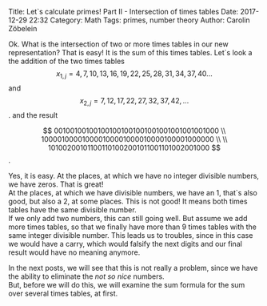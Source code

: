 Title:      Let`s calculate primes! Part II - Intersection of times tables
Date:       2017-12-29 22:32
Category:   Math
Tags:       primes, number theory
Author:     Carolin Zöbelein


Ok. What is the intersection of two or more times tables in our new representation? That is easy! It is the sum of this times tables. Let`s look a the addition of the two times tables 
$$x_{1, j} = 4, 7, 10, 13, 16, 19, 22, 25, 28, 31, 34, 37, 40 \dots$$
and
$$x_{2, j} = 7, 12, 17, 22, 27, 32, 37, 42, \dots$$. 
and the result

$$
001001001001001001001001001001001001001000 \\ 
100001000010000100001000010000100001000000 \\    
  \\
101002001011001101002001011001101002001000
$$.  

Yes, it is easy. At the places, at which we have no integer divisible numbers, we have zeros. That is great!  
At the places, at which we have divisible numbers, we have an 1, that`s also good, but also a 2, at some places. This is not good! It means both times tables have the same divisible number.  
If we only add two numbers, this can still going well. But assume we add more times tables, so that we finally have more than 9 times tables with the same integer divisible number. This leads us to troubles, since in this case we would have a carry, which would falsify the next digits and our final result would have no meaning anymore.  

In the next posts, we will see that this is not really a problem, since we have the ability to eliminate the *not so nice* numbers.  
But, before we will do this, we will examine the sum formula for the sum over several times tables, at first.
